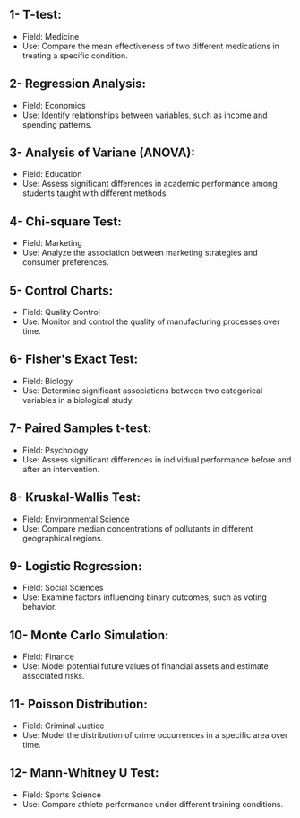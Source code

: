 ## 1- T-test:
- Field: Medicine
- Use: Compare the mean effectiveness of two different medications in treating a specific condition.
## 2- Regression Analysis:
- Field: Economics
- Use: Identify relationships between variables, such as income and spending patterns.
## 3- Analysis of Variane (ANOVA):
- Field: Education
- Use: Assess significant differences in academic performance among students taught with different methods.
## 4- Chi-square Test:
- Field: Marketing
- Use: Analyze the association between marketing strategies and consumer preferences.
## 5- Control Charts:
- Field: Quality Control
- Use: Monitor and control the quality of manufacturing processes over time.
## 6- Fisher's Exact Test:
- Field: Biology
- Use: Determine significant associations between two categorical variables in a biological study.
## 7- Paired Samples t-test:
- Field: Psychology
- Use: Assess significant differences in individual performance before and after an intervention.
## 8- Kruskal-Wallis Test:
- Field: Environmental Science
- Use: Compare median concentrations of pollutants in different geographical regions.
## 9- Logistic Regression:
- Field: Social Sciences
- Use: Examine factors influencing binary outcomes, such as voting behavior.
## 10- Monte Carlo Simulation:
- Field: Finance
- Use: Model potential future values of financial assets and estimate associated risks.
## 11- Poisson Distribution:
- Field: Criminal Justice
- Use: Model the distribution of crime occurrences in a specific area over time.
## 12- Mann-Whitney U Test:
- Field: Sports Science
- Use: Compare athlete performance under different training conditions.

